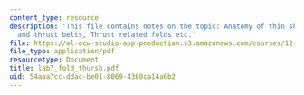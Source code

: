 ```yaml
---
content_type: resource
description: 'This file contains notes on the topic: Anatomy of thin skinned fold
  and thrust belts, Thrust related folds etc.'
file: https://ol-ocw-studio-app-production.s3.amazonaws.com/courses/12-113-structural-geology-fall-2005/54aaa7ccddacbe0180694360ca14a6b2_lab7_fold_thursb.pdf
file_type: application/pdf
resourcetype: Document
title: lab7_fold_thursb.pdf
uid: 54aaa7cc-ddac-be01-8069-4360ca14a6b2
---
```

